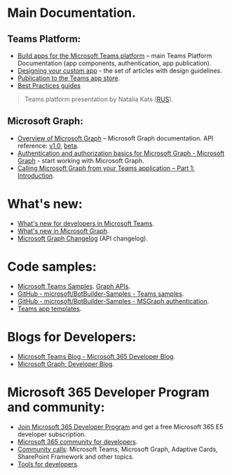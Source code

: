 # Main Documentation.

## Teams Platform:
* [Build apps for the Microsoft Teams platform](https://docs.microsoft.com/en-us/microsoftteams/platform/overview) – main Teams Platform Documentation (app components, authentication, app publication).
* [Designing your custom app](https://docs.microsoft.com/en-us/microsoftteams/platform/concepts/design/design-teams-app-overview) - the set of articles with design guidelines.
* [Publication to the Teams app store](https://docs.microsoft.com/en-us/microsoftteams/platform/concepts/deploy-and-publish/appsource/publish).
* [Best Practices guides](https://developer.microsoft.com/en-us/microsoft-teams/app-development-resources)
> Teams platform presentation by Natalia Kats ([RUS](https://1drv.ms/b/s!ApfdFErcwDpjg-MnrT3mKn6HrQpOxw)). 

## Microsoft Graph:
* [Overview of Microsoft Graph](https://docs.microsoft.com/en-us/graph/overview) – Microsoft Graph documentation. API reference: [v1.0](https://docs.microsoft.com/en-us/graph/api/overview?view=graph-rest-1.0), [beta](https://docs.microsoft.com/en-us/graph/api/overview?view=graph-rest-beta).
* [Authentication and authorization basics for Microsoft Graph - Microsoft Graph](https://docs.microsoft.com/en-us/graph/auth/auth-concepts?view=graph-rest-1.0) - start working with Microsoft Graph.
* [Calling Microsoft Graph from your Teams application – Part 1: Introduction](https://bob1german.com/2020/08/31/calling-microsoft-graph-from-your-teams-application-part1/).

# What's new:
* [What's new for developers in Microsoft Teams](https://docs.microsoft.com/en-us/microsoftteams/platform/whats-new?tabs=devpreview). 
* [What's new in Microsoft Graph](https://docs.microsoft.com/en-us/graph/whats-new-overview).
* [Microsoft Graph Changelog](https://developer.microsoft.com/en-us/graph/changelog) (API changelog).

# Code samples:
* [Microsoft Teams Samples](https://github.com/OfficeDev/Microsoft-Teams-Samples). [Graph APIs](https://github.com/OfficeDev/Microsoft-Teams-Samples#graph-apis).
* [GitHub - microsoft/BotBuilder-Samples - Teams samples](https://github.com/microsoft/BotBuilder-Samples#teams-samples).
* [GitHub - microsoft/BotBuilder-Samples - MSGraph authentication](https://github.com/microsoft/BotBuilder-Samples#authentication-samples).
* [Teams app templates](https://docs.microsoft.com/en-us/microsoftteams/platform/samples/app-templates).

# Blogs for Developers:
* [Microsoft Teams Blog - Microsoft 365 Developer Blog](https://developer.microsoft.com/en-us/microsoft-teams/blogs/).
* [Microsoft Graph: Developer Blog](https://developer.microsoft.com/en-us/graph/blogs/).

# Microsoft 365 Developer Program and community:
* [Join Microsoft 365 Developer Program](https://developer.microsoft.com/en-us/microsoft-365/dev-program) and get a free Microsoft 365 E5 developer subscription.
* [Microsoft 365 community for developers](https://pnp.github.io/).
* [Community calls](https://pnp.github.io/#community): Microsoft Teams, Microsoft Graph, Adaptive Cards, SharePoint Framework and other topics.
* [Tools for developers](https://pnp.github.io/#tools).
